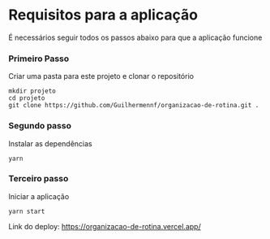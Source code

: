 # Requisitos para a aplicação

É necessários seguir todos os passos abaixo para que a aplicação funcione

### Primeiro Passo

Criar uma pasta para este projeto e clonar o repositório

```
mkdir projeto
cd projeto
git clone https://github.com/Guilhermennf/organizacao-de-rotina.git .
```

### Segundo passo

Instalar as dependências

```
yarn
```

### Terceiro passo

Iniciar a aplicação

```
yarn start
```

Link do deploy: https://organizacao-de-rotina.vercel.app/
